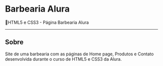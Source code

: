 # Barbearia Alura
💈HTML5 e CSS3 - Página Barbearia Alura

---

## Sobre
Site de uma barbearia com as páginas de Home page, Produtos e Contato desenvolvida durante o curso de HTML5 e CSS3 da Alura.

